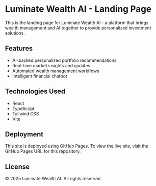 # Luminate Wealth AI - Landing Page

This is the landing page for Luminate Wealth AI - a platform that brings wealth management and AI together to provide personalized investment solutions.

## Features

- AI-backed personalized portfolio recommendations
- Real-time market insights and updates
- Automated wealth management workflows
- Intelligent financial chatbot

## Technologies Used

- React
- TypeScript
- Tailwind CSS
- Vite

## Deployment

This site is deployed using GitHub Pages. To view the live site, visit the GitHub Pages URL for this repository.

## License

© 2025 Luminate Wealth AI. All rights reserved.